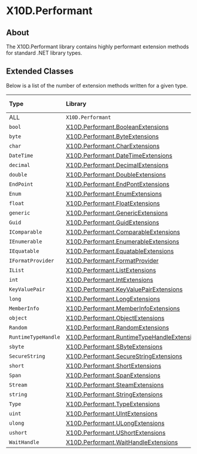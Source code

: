# X10D.Performant

## About
The X10D.Performant library contains highly performant extension methods for standard .NET library types.

## Extended Classes
Below is a list of the number of extension methods written for a given type.

| Type                | Library                                                                                                                                | Method count |
| :------------------ | :------------------------------------------------------------------------------------------------------------------------------------- | :----------: |
| ALL                 | `X10D.Performant`                                                                                                                      | 579          |
| `bool`              | [X10D.Performant.BooleanExtensions](https://github.com/Redageddon/X10D/tree/Performant/X10D/src/BooleanExtensions)                     | 12           |
| `byte`              | [X10D.Performant.ByteExtensions](https://github.com/Redageddon/X10D/tree/Performant/X10D/src/IntegerExtensions/ByteExtensions)         | 30           |      
| `char`              | [X10D.Performant.CharExtensions](https://github.com/Redageddon/X10D/tree/Performant/X10D/src/CharExtensions)                           | 64           |
| `DateTime`          | [X10D.Performant.DateTimeExtensions](https://github.com/Redageddon/X10D/tree/Performant/X10D/src/DateTimeExtensions)                   | 9            |
| `decimal`           | [X10D.Performant.DecimalExtensions](https://github.com/Redageddon/X10D/tree/Performant/X10D/src/DecimalExtensions/DecimalExtensions)   | 37           |         
| `double`            | [X10D.Performant.DoubleExtensions](https://github.com/Redageddon/X10D/tree/Performant/X10D/src/DecimalExtensions/DoubleExtensions)     | 61           |        
| `EndPoint`          | [X10D.Performant.EndPontExtensions](https://github.com/Redageddon/X10D/tree/Performant/X10D/src/EndpointExtensions)                    | 2            |
| `Enum`              | [X10D.Performant.EnumExtensions](https://github.com/Redageddon/X10D/tree/Performant/X10D/src/EnumExtensions)                           | 5            |
| `float`             | [X10D.Performant.FloatExtensions](https://github.com/Redageddon/X10D/tree/Performant/X10D/src/DecimalExtensions/FloatExtensions)       | 60           |       
| `generic`           | [X10D.Performant.GenericExtensions](https://github.com/Redageddon/X10D/tree/Performant/X10D/src/GenericExtensions)                     | 5            |
| `Guid`              | [X10D.Performant.GuidExtensions](https://github.com/Redageddon/X10D/tree/Performant/X10D/src/GuidExtensions)                           | 1            |
| `IComparable`       | [X10D.Performant.ComparableExtensions](https://github.com/Redageddon/X10D/tree/Performant/X10D/src/IComparableExtensions)              | 2            |
| `IEnumerable`       | [X10D.Performant.EnumerableExtensions](https://github.com/Redageddon/X10D/tree/Performant/X10D/src/IEnumerableExtensions)              | 5            |
| `IEquatable`        | [X10D.Performant.EquatableExtensions](https://github.com/Redageddon/X10D/tree/Performant/X10D/src/IEquatableExtensions)                | 90           |
| `IFormatProvider`   | [X10D.Performant.FormatProvider](https://github.com/Redageddon/X10D/tree/Performant/X10D/src/IFormatProviderExtensions)                | 8            |
| `IList`             | [X10D.Performant.ListExtensions](https://github.com/Redageddon/X10D/tree/Performant/X10D/src/IListExtensions)                          | 3            |
| `int`               | [X10D.Performant.IntExtensions](https://github.com/Redageddon/X10D/tree/Performant/X10D/src/IntegerExtensions/IntExtensions)           | 17           |     
| `KeyValuePair`      | [X10D.Performant.KeyValuePairExtensions](https://github.com/Redageddon/X10D/tree/Performant/X10D/src/KeyValuePairExtensions)           | 3            |
| `long`              | [X10D.Performant.LongExtensions](https://github.com/Redageddon/X10D/tree/Performant/X10D/src/IntegerExtensions/LongExtensions)         | 16           |      
| `MemberInfo`        | [X10D.Performant.MemberInfoExtensions](https://github.com/Redageddon/X10D/tree/Performant/X10D/src/MemberInfoExtensions)               | 4            |
| `object`            | [X10D.Performant.ObjectExtensions](https://github.com/Redageddon/X10D/tree/Performant/X10D/src/ObjectExtensions)                       | 7            |
| `Random`            | [X10D.Performant.RandomExtensions](https://github.com/Redageddon/X10D/tree/Performant/X10D/src/RandomExtensions)                       | 3            |
| `RuntimeTypeHandle` | [X10D.Performant.RuntimeTypeHandleExtensions](https://github.com/Redageddon/X10D/tree/Performant/X10D/src/RuntimeTypeHandleExtensions) | 1            | 
| `sbyte`             | [X10D.Performant.SByteExtensions](https://github.com/Redageddon/X10D/tree/Performant/X10D/src/IntegerExtensions/SByteExtensions)       | 10           |       
| `SecureString`      | [X10D.Performant.SecureStringExtensions](https://github.com/Redageddon/X10D/tree/Performant/X10D/src/SecureStringExtensions)           | 1            |
| `short`             | [X10D.Performant.ShortExtensions](https://github.com/Redageddon/X10D/tree/Performant/X10D/src/IntegerExtensions/ShortExtensions)       | 11           |       
| `Span`              | [X10D.Performant.SpanExtensions](https://github.com/Redageddon/X10D/tree/Performant/X10D/src/SpanExtensions)                           | 6            |
| `Stream`            | [X10D.Performant.SteamExtensions](https://github.com/Redageddon/X10D/tree/Performant/X10D/src/StreamExtensions)                        | 2            |
| `string`            | [X10D.Performant.StringExtensions](https://github.com/Redageddon/X10D/tree/Performant/X10D/src/StringExtension)                        | 72           |
| `Type`              | [X10D.Performant.TypeExtensions](https://github.com/Redageddon/X10D/tree/Performant/X10D/src/TypeExtensions)                           | 12           |
| `uint`              | [X10D.Performant.UIntExtensions](https://github.com/Redageddon/X10D/tree/Performant/X10D/src/IntegerExtensions/UIntExtensions)         | 9            |      
| `ulong`             | [X10D.Performant.ULongExtensions](https://github.com/Redageddon/X10D/tree/Performant/X10D/src/IntegerExtensions/ULongExtensions)       | 10           |       
| `ushort`            | [X10D.Performant.UShortExtensions](https://github.com/Redageddon/X10D/tree/Performant/X10D/src/IntegerExtensions/UShortExtensions)     | 9            |        
| `WaitHandle`        | [X10D.Performant.WaitHandleExtensions](https://github.com/Redageddon/X10D/tree/Performant/X10D/src/WaitHandleExtensions)               | 7            |


































